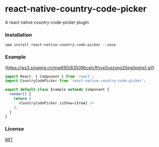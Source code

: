# react-native-country-code-picker

A react native country-code-picker plugin

### Installation

`npm install react-native-country-code-picker --save`

### Example

(https://wx3.sinaimg.cn/mw690/83509bcely1fnys0yqzsng20eg0pshe1.gif)

```javascript
import React, { Component } from 'react';
import CountryCodePicker from 'react-native-country-code-picker';

export default class Example extends Component {
  render() {
    return (
      <CountryCodePicker isShow={true} />
    );
  }
}
```

### License

[MIT](LICENSE)
